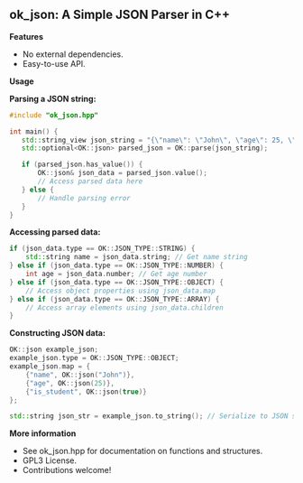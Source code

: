 ## ok_json: A Simple JSON Parser in C++

**Features**

* No external dependencies.
* Easy-to-use API.

**Usage**

**Parsing a JSON string:**

```c++
#include "ok_json.hpp"

int main() {
   std::string_view json_string = "{\"name\": \"John\", \"age\": 25, \"is_student\": true}";
   std::optional<OK::json> parsed_json = OK::parse(json_string);

   if (parsed_json.has_value()) {
       OK::json& json_data = parsed_json.value();
       // Access parsed data here
   } else {
       // Handle parsing error
   }
}
```

**Accessing parsed data:**

```c++
if (json_data.type == OK::JSON_TYPE::STRING) {
    std::string name = json_data.string; // Get name string
} else if (json_data.type == OK::JSON_TYPE::NUMBER) {
    int age = json_data.number; // Get age number
} else if (json_data.type == OK::JSON_TYPE::OBJECT) {
    // Access object properties using json_data.map
} else if (json_data.type == OK::JSON_TYPE::ARRAY) {
    // Access array elements using json_data.children
}
```

**Constructing JSON data:**
```c++
OK::json example_json;
example_json.type = OK::JSON_TYPE::OBJECT;
example_json.map = {
    {"name", OK::json("John")},
    {"age", OK::json(25)},
    {"is_student", OK::json(true)}
};

std::string json_str = example_json.to_string(); // Serialize to JSON string
```

**More information**
- See ok_json.hpp for documentation on functions and structures.
- GPL3 License.
- Contributions welcome!

